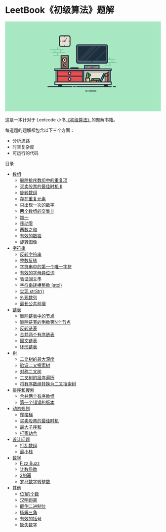# LeetBook《初级算法》题解

![](./cover.png)

这是一本针对于 Leetcode 小书[《初级算法》](https://leetcode-cn.com/leetbook/detail/top-interview-questions-easy/)的题解书籍。

每道题的题解都包含以下三个方面：

- 分析思路
- 时空复杂度
- 可运行的代码

目录

* [数组](array/summary.md)
    * [删除排序数组中的重复项](array/remove-duplicates-from-sorted-array.md)
    * [买卖股票的最佳时机 II](array/best-time-to-buy-and-sell-stock-ii.md)
    * [旋转数组](array/rotate-array.md)
    * [存在重复元素](array/contains-duplicate.md)
    * [只出现一次的数字](array/single-number.md)
    * [两个数组的交集 II](array/intersection-of-two-arrays-ii.md)
    * [加一](array/plus-one.md)
    * [移动零](array/move-zeroes.md)
    * [两数之和](array/two-sum.md)
    * [有效的数独](array/valid-sudoku.md)
    * [旋转图像](array/rotate-image.md)
* [字符串](string/summary.md)
    * [反转字符串](string/reverse-string.md)
    * [整数反转](string/reverse-integer.md)
    * [字符串中的第一个唯一字符](string/first-unique-character-in-a-string.md)
    * [有效的字母异位词](string/valid-anagram.md)
    * [验证回文串](string/valid-palindrome.md)
    * [字符串转换整数 (atoi)](string/string-to-integer-atoi.md)
    * [实现 strStr()](string/implement-strstr.md)
    * [外观数列](string/count-and-say.md)
    * [最长公共前缀](string/longest-common-prefix.md)
* [链表](linked-list/summary.md)
    * [删除链表中的节点](linked-list/delete-node-in-a-linked-list.md)
    * [删除链表的倒数第N个节点](linked-list/remove-nth-node-from-end-of-list.md)
    * [反转链表](linked-list/reverse-linked-list.md)
    * [合并两个有序链表](linked-list/merge-two-sorted-lists.md)
    * [回文链表](linked-list/palindrome-linked-list.md)
    * [环形链表](linked-list//linked-list-cycle.md)
* [树](tree/summary.md)
    * [二叉树的最大深度](tree/maximum-depth-of-binary-tree.md)
    * [验证二叉搜索树](tree/validate-binary-search-tree.md)
    * [对称二叉树](tree/symmetric-tree.md)
    * [二叉树的层序遍历](tree/binary-tree-level-order-traversal.md)
    * [将有序数组转换为二叉搜索树](tree/convert-sorted-array-to-binary-search-tree.md)
* [排序和搜索](sort-search/summary.md)
    * [合并两个有序数组](sort-search/merge-sorted-array.md)
    * [第一个错误的版本](sort-search/first-bad-version.md)
* [动态规划](dynamic-programming/summary.md)
    * [爬楼梯](dynamic-programming/climbing-stairs.md)
    * [买卖股票的最佳时机](dynamic-programming/best-time-to-buy-and-sell-stock.md)
    * [最大子序和](dynamic-programming/maximum-subarray.md)
    * [打家劫舍](dynamic-programming/house-robber.md)
* [设计问题](design-question/summary.md)
    * [打乱数组](design-question/shuffle-an-array.md)
    * [最小栈](design-question/min-stack.md)
* [数学](math/summary.md)
    * [Fizz Buzz](math/fizz-buzz.md)
    * [计数质数](math/count-primes.md)
    * [3的幂](math/power-of-three.md)
    * [罗马数字转整数](math/roman-to-integer.md)
* [其他](other/summary.md)
    * [位1的个数](other/number-of-1-bits.md)
    * [汉明距离](other/hamming-distance.md)
    * [颠倒二进制位](other/reverse-bits.md)
    * [杨辉三角](other/pascals-triangle.md)
    * [有效的括号](other/valid-parentheses.md)
    * [缺失数字](other/missing-number.md)